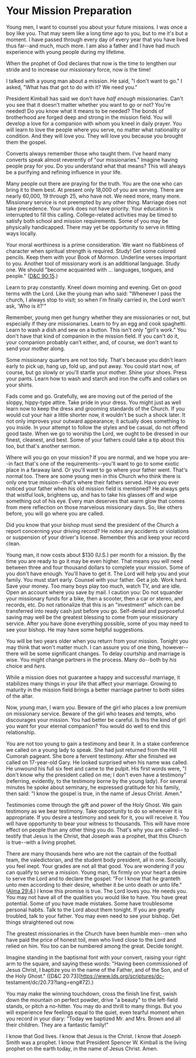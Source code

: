 # Your Mission Preparation

Young men, I want to counsel you about your future missions. I was once a boy
like you. That may seem like a long time ago to you, but to me it's but a
moment. I have passed through every day of every year that you have lived thus
far--and much, much more. I am also a father and I have had much experience
with young people during my lifetime.

When the prophet of God declares that now is the time to lengthen our stride
and to increase our missionary force, now _is_ the time!

I talked with a young man about a mission. He said, "I don't want to go." I
asked, "What has that got to do with it? We need you."

President Kimball has said we don't have _half enough_ missionaries. Can't you
see that it doesn't matter whether you want to go or not? You're needed! Do
you know what it means to be needed? The bonds of brotherhood are forged deep
and strong in the mission field. You will develop a love for a companion with
whom you kneel in daily prayer. You will learn to love the people where you
serve, no matter what nationality or condition. And they will love you. They
will love you because you brought them the gospel.

Converts always remember those who taught them. I've heard many converts speak
almost reverently of "our missionaries." Imagine having people pray for you.
Do you understand what that means? This will always be a purifying and
refining influence in your life.

Many people out there are praying for the truth. You are the one who can bring
it to them best. At present only 18,000 of you are serving. There are nearly
60,000, 19 through 25, who have not. We need more, many more. Missionary
service is not preempted by any other thing. Marriage does not take
precedence. Your work does not have priority. Your education is interrupted to
fill this calling. College-related activities may be timed to satisfy both
school and mission requirements. Some of you may be physically handicapped.
There may yet be opportunity to serve in fitting ways locally.

Your moral worthiness is a prime consideration. We want no flabbiness of
character when spiritual strength is required. Study! Get some colored
pencils. Keep them with your Book of Mormon. Underline verses important to
you. Another tool of missionary work is an additional language. Study one. We
should "become acquainted with ... languages, tongues, and people." ([D&amp;C
90:15](https://www.lds.org/scriptures/dc-testament/dc/90.15?lang=eng#14).)

Learn to pray constantly. Kneel down morning and evening. Get on good terms
with the Lord. Like the young man who said: "Whenever I pass the church, I
always stop to visit; so when I'm finally carried in, the Lord won't ask, 'Who
is it?'"

Remember, young men get hungry whether they are missionaries or not, but
especially if they _are_ missionaries. Learn to fry an egg and cook spaghetti.
Learn to wash a dish and sew on a button. This isn't only "girl's work." You
don't have that kind of companion in the mission field. If you can't do it,
your companion probably can't either, and, of course, we don't want to send
your mother along.

Some missionary quarters are not too tidy. That's because you didn't learn
early to pick up, hang up, fold up, and put away. You could start now, of
course, but go slowly or you'll startle your mother. Shine your shoes. Press
your pants. Learn how to wash and starch and iron the cuffs and collars on
your shirts.

Fads come and go. Gratefully, we are moving out of the period of the sloppy,
hippy-type attire. Take pride in your dress. You might just as well learn now
to keep the dress and grooming standards of the Church. If you would cut your
hair a little shorter now, it wouldn't be such a shock later. It not only
improves your outward appearance; it actually does something to you inside. In
your attempt to follow the styles and be casual, do not offend good taste.
When we go to worship the Lord, we ought to be dressed in our finest,
cleanest, and best. Some of your fathers could take a tip about this too, but
that's another sermon.

Where will you go on your mission? If you are normal, and we hope you are--in
fact that's one of the requirements--you'll want to go to some exotic place in
a faraway land. Or you'll want to go where your father went. That's normal
too. There are some young men in this Church who think there is only one true
mission--that's where their fathers served. Have you ever noticed your father
when his old mission field is mentioned? He always gets that wistful look,
brightens up, and has to take his glasses off and wipe something out of his
eye. Every man deserves that warm glow that comes from mere reflection on
those marvelous missionary days. So, like others before, you will go where you
are called.

Did you know that your bishop must send the president of the Church a report
concerning your driving record? He notes any accidents or violations or
suspension of your driver's license. Remember this and keep your record clean.

Young man, it now costs about $130 (U.S.) per month for a mission. By the time
you are ready to go it may be even higher. That means you will need between
three and four thousand dollars to complete your mission. Some of you don't
have enough. You'll have to get it. The Lord will help you and your family.
You must start early. Counsel with your father. Get a job. Work hard. Save
your money. Too many boys play too much, watch TV, and are idle. Open an
account where you save by mail. I caution you: Do not squander your missionary
funds for a bike, then a scooter, then a car or stereo, and records, etc. Do
not rationalize that this is an "investment" which can be transferred into
ready cash just before you go. Self-denial and purposeful saving may well be
the greatest blessing to come from your missionary service. After you have
done everything possible, some of you may need to see your bishop. He may have
some helpful suggestions.

You will be two years older when you return from your mission. Tonight you may
think that won't matter much. I can assure you of one thing, however--there
will be some significant changes. To delay courtship and marriage is wise. You
might change partners in the process. Many do--both by _his_ choice and
_hers._

While a mission does not guarantee a happy and successful marriage, it
stabilizes many things in your life that affect your marriage. Growing to
maturity in the mission field brings a better marriage partner to both sides
of the altar.

Now, young man, I warn you. Beware of the girl who places a low premium on
missionary service. Beware of the girl who teases and tempts, who discourages
your mission. You had better be careful. Is this the kind of girl you want for
your eternal companion? You would do well to end this relationship.

You are not too young to gain a testimony and bear it. In a stake conference
we called on a young lady to speak. She had just returned from the Hill
Cumorah pageant. She bore a fervent testimony. After she finished we called on
17-year-old Gary. He looked surprised when his name was called. He unwound his
full six feet and came to the pulpit. His first words were, "I don't know why
the president called on me; I don't even have a testimony" (referring,
evidently, to the testimony borne by the young lady). For several minutes he
spoke about seminary, he expressed gratitude for his family, then said: "I
know the gospel is true, in the name of Jesus Christ. Amen."

Testimonies come through the gift and power of the Holy Ghost. We gain
testimony as we bear testimony. Take opportunity to do so whenever it is
appropriate. If you desire a testimony and seek for it, you will receive it.
You will have opportunity to bear your witness to thousands. This will have
more effect on people than any other thing you do. That's why you are called--
to testify that Jesus is the Christ, that Joseph was a prophet, that this
Church is true--with a living prophet.

There are many thousands here who are not the captain of the football team,
the valedictorian, and the student body president, all in one. Socially, you
feel inept. Your grades are not all that good. You are wondering if _you_ can
qualify to serve a mission. Young man, fix firmly on your heart a desire to
serve the Lord and to declare the gospel: "For I know that he granteth unto
men according to their desire, whether it be unto death or unto life." ([Alma
29:4](https://www.lds.org/scriptures/bofm/alma/29.4?lang=eng#3).) I know this
promise is true. The Lord loves you. He needs you. You may not have all of the
qualities you would like to have. You have great potential. Some of you have
made mistakes. Some have troublesome personal habits. Talk to the Lord about
them tonight. If you are greatly troubled, talk to your father. You may even
need to see your bishop. Get things straightened out now.

The greatest missionaries in the Church have been humble men--men who have
paid the price of honest toil, men who lived close to the Lord and relied on
him. You too can be numbered among the great. Decide tonight.

Imagine standing in the baptismal font with _your_ convert, raising your right
arm to the square, and saying these words: "Having been commissioned of Jesus
Christ, I baptize you in the name of the Father, and of the Son, and of the
Holy Ghost." ([D&amp;C 20:73](https://www.lds.org/scriptures/dc-
testament/dc/20.73?lang=eng#72).)

You may make the winning touchdown, cross the finish line first, swish down
the mountain on perfect powder, drive "a beauty" to the left-field stands, or
pitch a no-hitter. You may do and thrill to many things. But you will
experience few feelings equal to the quiet, even tearful moment when you
record in your diary: "Today we baptized Mr. and Mrs. Brown and all their
children. They are a fantastic family!"

I know that God lives. I know that Jesus is the Christ. I know that Joseph
Smith was a prophet. I know that President Spencer W. Kimball is the living
prophet on the earth today, in the name of Jesus Christ. Amen.

